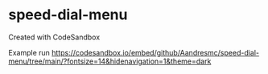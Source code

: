 # speed-dial-menu
Created with CodeSandbox

Example run
https://codesandbox.io/embed/github/Aandresmc/speed-dial-menu/tree/main/?fontsize=14&hidenavigation=1&theme=dark
